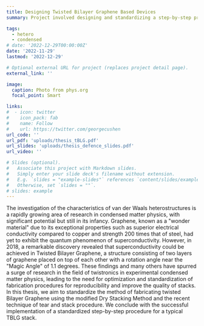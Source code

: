 ```yaml
---
title: Designing Twisted Bilayer Graphene Based Devices
summary: Project involved designing and standardizing a step-by-step procedure for hBN encapsulated tBLG stack.

tags:
  - hetero
  - condensed
# date: '2022-12-29T00:00:00Z'
date: '2022-11-29'
lastmod: '2022-12-29'

# Optional external URL for project (replaces project detail page).
external_link: ''

image:
  caption: Photo from phys.org
  focal_point: Smart

links:
#  - icon: twitter
#    icon_pack: fab
#    name: Follow
#    url: https://twitter.com/georgecushen
url_code: ''
url_pdf: 'uploads/thesis_tBLG.pdf'
url_slides: 'uploads/thesis_defence_slides.pdf'
url_video: ''

# Slides (optional).
#   Associate this project with Markdown slides.
#   Simply enter your slide deck's filename without extension.
#   E.g. `slides = "example-slides"` references `content/slides/example-slides.md`.
#   Otherwise, set `slides = ""`.
# slides: example
---
```


The investigation of the characteristics of van der Waals heterostructures is a rapidly growing area of research in condensed matter physics, with significant potential but still in its infancy. Graphene, known as a "wonder material" due to its exceptional properties such as superior electrical conductivity compared to copper and strength 200 times that of steel, had yet to exhibit the quantum phenomenon of superconductivity. However, in 2018, a remarkable discovery revealed that superconductivity could be achieved in Twisted Bilayer Graphene, a structure consisting of two layers of graphene placed on top of each other with a rotation angle near the "Magic Angle" of 1.1 degrees. These findings and many others have spurred a surge of research in the field of twistronics in experimental condensed matter physics, leading to the need for optimization and standardization of fabrication procedures for reproducibility and improve the quality of stacks. In this thesis, we aim to standardize the method of fabricating twisted Bilayer Graphene using the modified Dry Stacking Method and the recent technique of tear and stack procedure. We conclude with the successful implementation of a standardized step-by-step procedure for a typical TBLG stack.
